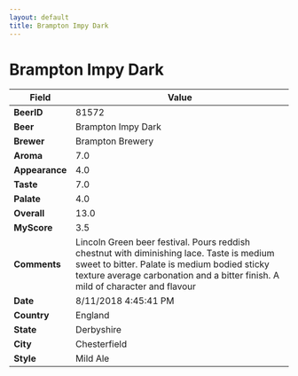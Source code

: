 ```yaml
---
layout: default
title: Brampton Impy Dark
---
```


# Brampton Impy Dark

| Field         | Value     |
|---------------|-----------|
| **BeerID** | 81572 |
| **Beer** | Brampton Impy Dark |
| **Brewer** | Brampton Brewery |
| **Aroma** | 7.0 |
| **Appearance** | 4.0 |
| **Taste** | 7.0 |
| **Palate** | 4.0 |
| **Overall** | 13.0 |
| **MyScore** | 3.5 |
| **Comments** | Lincoln Green beer festival. Pours reddish chestnut with diminishing lace. Taste is medium sweet to bitter. Palate is medium bodied sticky texture average carbonation and a bitter finish. A mild of character and flavour  |
| **Date** | 8/11/2018 4:45:41 PM |
| **Country** | England |
| **State** | Derbyshire |
| **City** | Chesterfield |
| **Style** | Mild Ale |
